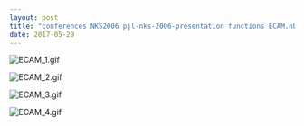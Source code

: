 ```yaml
---
layout: post
title: "conferences NKS2006 pjl-nks-2006-presentation functions ECAM.nb"
date: 2017-05-29
---
```


![ECAM_1.gif](../../../assets/2017/05/29/ECAM-500px/ECAM_1.gif)

![ECAM_2.gif](../../../assets/2017/05/29/ECAM-500px/ECAM_2.gif)

![ECAM_3.gif](../../../assets/2017/05/29/ECAM-500px/ECAM_3.gif)

![ECAM_4.gif](../../../assets/2017/05/29/ECAM-500px/ECAM_4.gif)

